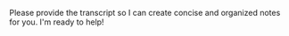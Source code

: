 Please provide the transcript so I can create concise and organized notes for you. I'm ready to help! 
